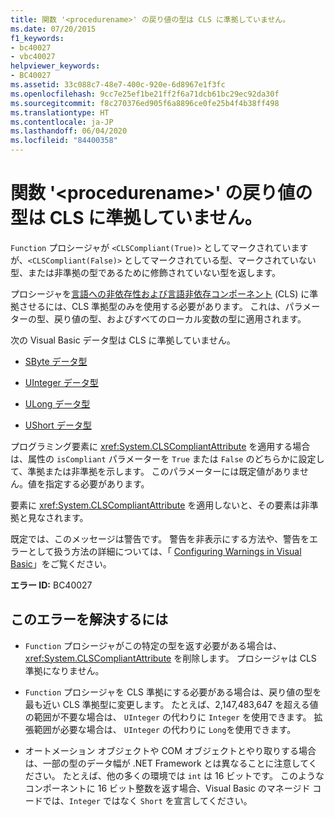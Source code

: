 ```yaml
---
title: 関数 '<procedurename>' の戻り値の型は CLS に準拠していません。
ms.date: 07/20/2015
f1_keywords:
- bc40027
- vbc40027
helpviewer_keywords:
- BC40027
ms.assetid: 33c088c7-48e7-400c-920e-6d8967e1f3fc
ms.openlocfilehash: 9cc7e25ef1be21ff2f6a71dcb61bc29ec92da30f
ms.sourcegitcommit: f8c270376ed905f6a8896ce0fe25b4f4b38ff498
ms.translationtype: HT
ms.contentlocale: ja-JP
ms.lasthandoff: 06/04/2020
ms.locfileid: "84400358"
---
```

# <a name="return-type-of-function-procedurename-is-not-cls-compliant"></a>関数 '\<procedurename>' の戻り値の型は CLS に準拠していません。
`Function` プロシージャが `<CLSCompliant(True)>` としてマークされていますが、`<CLSCompliant(False)>` としてマークされている型、マークされていない型、または非準拠の型であるために修飾されていない型を返します。  
  
 プロシージャを[言語への非依存性および言語非依存コンポーネント](../../../standard/language-independence-and-language-independent-components.md) (CLS) に準拠させるには、CLS 準拠型のみを使用する必要があります。 これは、パラメーターの型、戻り値の型、およびすべてのローカル変数の型に適用されます。  
  
 次の Visual Basic データ型は CLS に準拠していません。  
  
- [SByte データ型](../data-types/sbyte-data-type.md)  
  
- [UInteger データ型](../data-types/uinteger-data-type.md)  
  
- [ULong データ型](../data-types/ulong-data-type.md)  
  
- [UShort データ型](../data-types/ushort-data-type.md)  
  
 プログラミング要素に <xref:System.CLSCompliantAttribute> を適用する場合は、属性の `isCompliant` パラメーターを `True` または `False` のどちらかに設定して、準拠または非準拠を示します。 このパラメーターには既定値がありません。値を指定する必要があります。  
  
 要素に <xref:System.CLSCompliantAttribute> を適用しないと、その要素は非準拠と見なされます。  
  
 既定では、このメッセージは警告です。 警告を非表示にする方法や、警告をエラーとして扱う方法の詳細については、「 [Configuring Warnings in Visual Basic](/visualstudio/ide/configuring-warnings-in-visual-basic)」をご覧ください。  
  
 **エラー ID:** BC40027  
  
## <a name="to-correct-this-error"></a>このエラーを解決するには  
  
- `Function` プロシージャがこの特定の型を返す必要がある場合は、<xref:System.CLSCompliantAttribute> を削除します。 プロシージャは CLS 準拠になりません。  
  
- `Function` プロシージャを CLS 準拠にする必要がある場合は、戻り値の型を最も近い CLS 準拠型に変更します。 たとえば、2,147,483,647 を超える値の範囲が不要な場合は、 `UInteger` の代わりに `Integer` を使用できます。 拡張範囲が必要な場合は、 `UInteger` の代わりに `Long`を使用できます。  
  
- オートメーション オブジェクトや COM オブジェクトとやり取りする場合は、一部の型のデータ幅が .NET Framework とは異なることに注意してください。 たとえば、他の多くの環境では `int` は 16 ビットです。 このようなコンポーネントに 16 ビット整数を返す場合、Visual Basic のマネージド コードでは、`Integer` ではなく `Short` を宣言してください。
